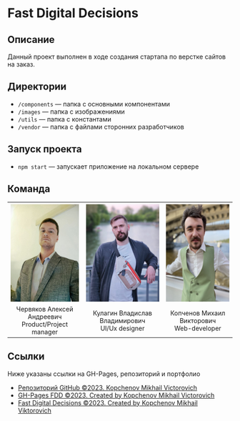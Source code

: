 # Fast Digital Decisions

## Описание

Данный проект выполнен в ходе создания стартапа по верстке сайтов на заказ.

## Директории

- `/components` — папка с основными компонентами
- `/images` — папка с изображениями
- `/utils` — папка с константами
- `/vendor` — папка с файлами сторонних разработчиков

## Запуск проекта

- `npm start` — запускает приложение на локальном сервере

## Команда

<table>
  <tr>
    <th>
        <center>
            <img 
                src="/src/images/Avatars/Alexey.png" 
                width="164" 
                height="218"
            />
        </center>
    </th>
    <th>
        <center>
            <img 
                src="/src/images/Avatars/Vlad.png" 
                width="164" 
                height="218"
            />
        </center>
    </th>
    <th>
        <center>
            <img 
                src="/src/images/Avatars/Michael.png" 
                width="164" 
                height="218"
            />
        </center>
    </th>
  </tr>
  <tr>
    <td>
        <center>
            Червяков Алексей Андреевич</br> Product/Project manager
        </center>
    </td>
    <td>
        <center>
            Кулагин Владислав Владимирович</br> UI/Ux designer
        </center>
    </td>
    <td>
        <center>
            Копченов Михаил Викторович</br> Web-developer
        </center>
    </td>
  </tr>
</table>

## Ссылки

Ниже указаны ссылки на GH-Pages, репозиторий и портфолио

- [Репозиторий GitHub ©2023. Kopchenov Mikhail Victorovich](https://github.com/MichaelKopchenov/new-fdd/)
- [GH-Pages FDD ©2023. Created by Kopchenov Mikhail Victorovich](https://michaelkopchenov.github.io/new-fdd/)
- [Fast Digital Decisions ©2023. Created by Kopchenov Mikhail Viktorovich](http://michaelkopchenov.ru)
